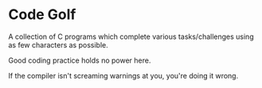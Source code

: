 # Code Golf
A collection of C programs which complete various tasks/challenges using as few characters as possible.

Good coding practice holds no power here.

If the compiler isn't screaming warnings at you, you're doing it wrong.
